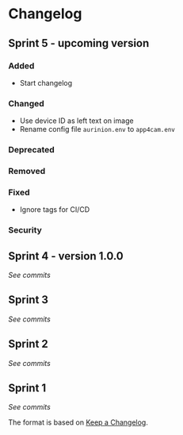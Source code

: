 # Changelog

## Sprint 5 - upcoming version

### Added

- Start changelog

### Changed

- Use device ID as left text on image
- Rename config file `aurinion.env` to `app4cam.env`

### Deprecated

### Removed

### Fixed

- Ignore tags for CI/CD

### Security

## Sprint 4 - version 1.0.0

_See commits_

## Sprint 3

_See commits_

## Sprint 2

_See commits_

## Sprint 1

_See commits_

The format is based on [Keep a Changelog](https://keepachangelog.com/).

